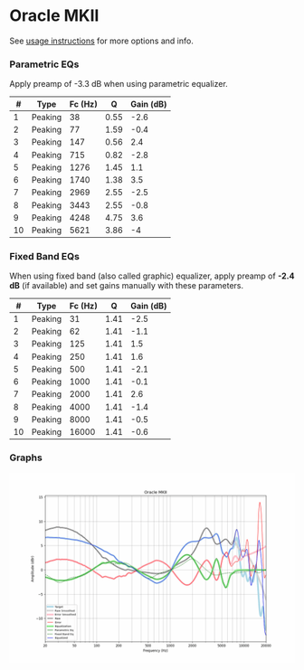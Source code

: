 # Oracle MKII
See [usage instructions](https://github.com/jaakkopasanen/AutoEq#usage) for more options and info.

### Parametric EQs
Apply preamp of -3.3 dB when using parametric equalizer.

|   # | Type    |   Fc (Hz) |    Q |   Gain (dB) |
|-----|---------|-----------|------|-------------|
|   1 | Peaking |        38 | 0.55 |        -2.6 |
|   2 | Peaking |        77 | 1.59 |        -0.4 |
|   3 | Peaking |       147 | 0.56 |         2.4 |
|   4 | Peaking |       715 | 0.82 |        -2.8 |
|   5 | Peaking |      1276 | 1.45 |         1.1 |
|   6 | Peaking |      1740 | 1.38 |         3.5 |
|   7 | Peaking |      2969 | 2.55 |        -2.5 |
|   8 | Peaking |      3443 | 2.55 |        -0.8 |
|   9 | Peaking |      4248 | 4.75 |         3.6 |
|  10 | Peaking |      5621 | 3.86 |        -4   |

### Fixed Band EQs
When using fixed band (also called graphic) equalizer, apply preamp of **-2.4 dB** (if available) and set gains manually with these parameters.

|   # | Type    |   Fc (Hz) |    Q |   Gain (dB) |
|-----|---------|-----------|------|-------------|
|   1 | Peaking |        31 | 1.41 |        -2.5 |
|   2 | Peaking |        62 | 1.41 |        -1.1 |
|   3 | Peaking |       125 | 1.41 |         1.5 |
|   4 | Peaking |       250 | 1.41 |         1.6 |
|   5 | Peaking |       500 | 1.41 |        -2.1 |
|   6 | Peaking |      1000 | 1.41 |        -0.1 |
|   7 | Peaking |      2000 | 1.41 |         2.6 |
|   8 | Peaking |      4000 | 1.41 |        -1.4 |
|   9 | Peaking |      8000 | 1.41 |        -0.5 |
|  10 | Peaking |     16000 | 1.41 |        -0.6 |

### Graphs
![](./Oracle%20MKII.png)
